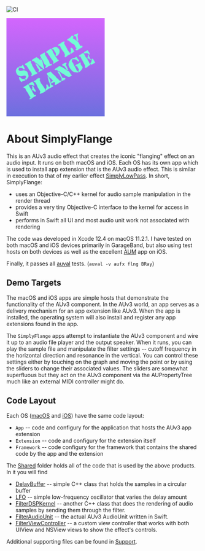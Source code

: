 ![CI](https://github.com/bradhowes/SimplyFlange/workflows/CI/badge.svg?branch=main)

![](macOS/App/Assets.xcassets/AppIcon.appiconset/256px.png)

# About SimplyFlange

This is an AUv3 audio effect that creates the iconic "flanging" effect on an audio input. It runs on both macOS
and iOS. Each OS has its own app which is used to install app extension that is the AUv3 audio effect. This is
similar in execution to that of my earlier effect [SimplyLowPass](https://github.com/bradhowes/LPF). In short,
SimplyFlange:

* uses an Objective-C/C++ kernel for audio sample manipulation in the render thread
* provides a very tiny Objective-C interface to the kernel for access in Swift
* performs in Swift all UI and most audio unit work not associated with rendering

The code was developed in Xcode 12.4 on macOS 11.2.1. I have tested on both macOS and iOS devices primarily in
GarageBand, but also using test hosts on both devices as well as the excellent
[AUM](https://apps.apple.com/us/app/aum-audio-mixer/id1055636344) app on iOS.

Finally, it passes all
[auval](https://developer.apple.com/library/archive/documentation/MusicAudio/Conceptual/AudioUnitProgrammingGuide/AudioUnitDevelopmentFundamentals/AudioUnitDevelopmentFundamentals.html)
tests. (`auval -v aufx flng BRay`)

## Demo Targets

The macOS and iOS apps are simple hosts that demonstrate the functionality of the AUv3 component. In the AUv3 world,
an app serves as a delivery mechanism for an app extension like AUv3. When the app is installed, the operating system will
also install and register any app extensions found in the app.

The `SimplyFlange` apps attempt to instantiate the AUv3 component and wire it up to an audio file player and the output speaker.
When it runs, you can play the sample file and manipulate the filter settings -- cutoff frequency in the horizontal direction and
resonance in the vertical. You can control these settings either by touching on the graph and moving the point or by using the sliders
to change their associated values. The sliders are somewhat superfluous but they act on the AUv3 component via the AUPropertyTree much
like an external MIDI controller might do.

## Code Layout

Each OS ([macOS](macOS) and [iOS](iOS)) have the same code layout:

* `App` -- code and configury for the application that hosts the AUv3 app extension
* `Extension` -- code and configury for the extension itself
* `Framework` -- code configury for the framework that contains the shared code by the app and the extension

The [Shared](Shared) folder holds all of the code that is used by the above products. In it you will find

* [DelayBuffer](Shared/Kernel/DelayBuffer.h) -- simple C++ class that holds the samples in a circular buffer
* [LFO](Shared/Kernel/LFO.h) -- simple low-frequency oscillator that varies the delay amount
* [FilterDSPKernel](Shared/Kernel/FilterDSPKernel.h) -- another C++ class that does the rendering of audio samples by sending them through the filter.
* [FilterAudioUnit](Shared/FilterAudioUnit.swift) -- the actual AUv3 AudioUnit written in Swift.
* [FilterViewController](Shared/User%20Interface/FilterViewController.swift) -- a custom view controller that
works with both UIView and NSView views to show the effect's controls.

Additional supporting files can be found in [Support](Shared/Support).
